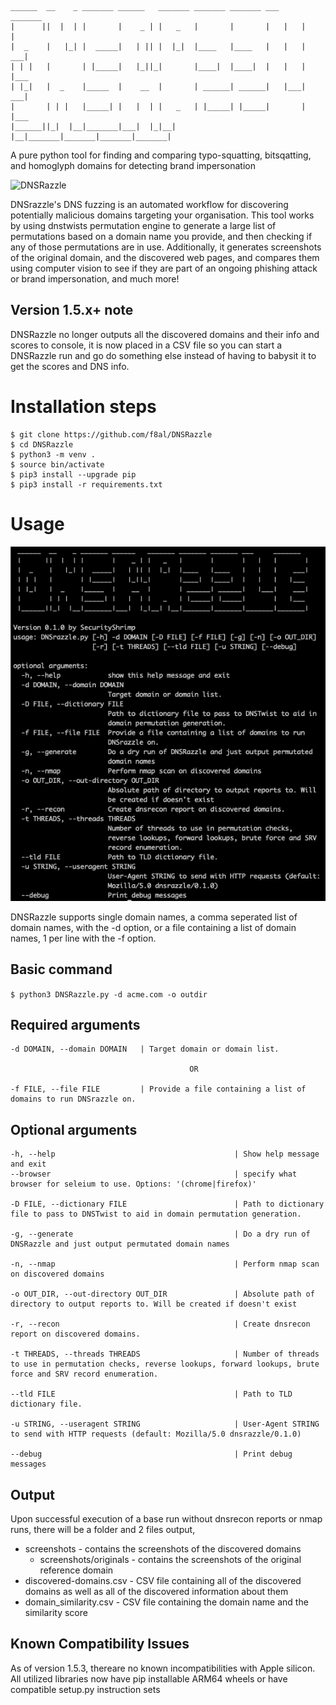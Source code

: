     ______  __    _ _______ ______   _______ _______ _______ ___     _______ 
    |      ||  |  | |       |    _ | |   _   |       |       |   |   |       | 
    |  _    |   |_| |  _____|   | || |  |_|  |____   |____   |   |   |    ___|
    | | |   |       | |_____|   |_||_|       |____|  |____|  |   |   |   |___ 
    | |_|   |  _    |_____  |    __  |       | ______| ______|   |___|    ___|
    |       | | |   |_____| |   |  | |   _   | |_____| |_____|       |   |___ 
    |______||_|  |__|_______|___|  |_|__| |__|_______|_______|_______|_______|


A pure python tool for finding and comparing typo-squatting, bitsqatting, and homoglyph domains for detecting brand impersonation

![DNSRazzle](/docs/dnsrazzle.gif)

DNSrazzle's DNS fuzzing is an automated workflow for discovering potentially malicious domains targeting your organisation. This tool works by using dnstwists permutation engine to generate a large list of permutations based on a domain name you provide, and then checking if any of those permutations are in use. Additionally, it generates screenshots of the original domain, and the discovered web pages, and compares them using computer vision to see if they are part of an ongoing phishing attack or brand impersonation, and much more!

## Version 1.5.x+ note
DNSRazzle no longer outputs all the discovered domains and their info and scores to console, it is now placed in a CSV file so you can start a DNSRazzle run and go do something else instead of having to babysit it to get the scores and DNS info.


# Installation steps
```
$ git clone https://github.com/f8al/DNSRazzle
$ cd DNSRazzle
$ python3 -m venv .
$ source bin/activate
$ pip3 install --upgrade pip
$ pip3 install -r requirements.txt
```


# Usage

![DNSRazzle_usage](/docs/usage.png)

DNSRazzle supports single domain names, a comma seperated list of domain names, with the -d option, or a file containing a list of domain names, 1 per line with the -f option.

## Basic command
```$ python3 DNSRazzle.py -d acme.com -o outdir```

## Required arguments

    -d DOMAIN, --domain DOMAIN   | Target domain or domain list.
  
                                            OR
  
    -f FILE, --file FILE         | Provide a file containing a list of domains to run DNSrazzle on.

## Optional arguments

    -h, --help                                        | Show help message and exit
    --browser                                         | specify what browser for seleium to use. Options: '(chrome|firefox)'
  
    -D FILE, --dictionary FILE                        | Path to dictionary file to pass to DNSTwist to aid in domain permutation generation.

    -g, --generate                                    | Do a dry run of DNSRazzle and just output permutated domain names
  
    -n, --nmap                                        | Perform nmap scan on discovered domains
  
    -o OUT_DIR, --out-directory OUT_DIR               | Absolute path of directory to output reports to. Will be created if doesn't exist
  
    -r, --recon                                       | Create dnsrecon report on discovered domains.
  
    -t THREADS, --threads THREADS                     | Number of threads to use in permutation checks, reverse lookups, forward lookups, brute force and SRV record enumeration.
    
    --tld FILE                                        | Path to TLD dictionary file.
  
    -u STRING, --useragent STRING                     | User-Agent STRING to send with HTTP requests (default: Mozilla/5.0 dnsrazzle/0.1.0)
    
    --debug                                           | Print debug messages



## Output
Upon successful execution of a base run without dnsrecon reports or nmap runs, there will be a folder and 2 files output,
- screenshots - contains the screenshots of the discovered domains
  - screenshots/originals - contains the screenshots of the original reference domain
- discovered-domains.csv - CSV file containing all of the discovered domains as well as all of the discovered information about them
- domain_similarity.csv - CSV file containing the domain name and the similarity score

## Known Compatibility Issues
As of version 1.5.3, thereare no known incompatibilities with Apple silicon. All utilized libraries now have pip installable ARM64 wheels or have compatible setup.py instruction sets
